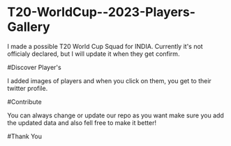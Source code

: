 # T20-WorldCup--2023-Players-Gallery

I made a possible T20 World Cup Squad for INDIA. 
Currently it's not officialy declared, but I will update it when they get confirm.

#Discover Player's

I added images of players and when you click on them, you get to their twitter profile.

#Contribute

You can always change or update our repo as you want make sure you 
add the updated data and also fell free to make it better!

#Thank You
